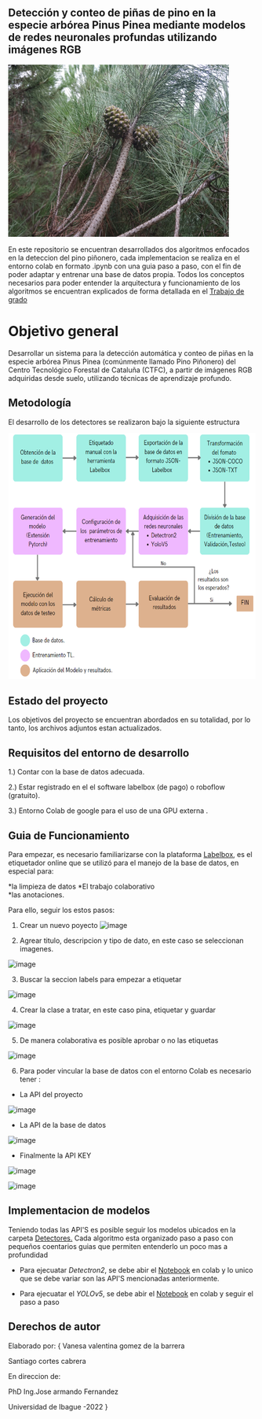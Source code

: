 ## Detección y conteo de piñas de pino en la especie arbórea Pinus Pinea mediante modelos de redes neuronales profundas utilizando imágenes RGB

<img src="/docs/piña.JPG" alt="fruto piña de pino" width="450" height="350" >

En este repositorio se encuentran desarrollados dos algoritmos enfocados en la deteccion del pino piñonero, cada implementacion se realiza en el entorno colab en formato .ipynb con una guia paso a paso, con el fin de poder adaptar y entrenar una base de datos propia.
Todos los conceptos necesarios para poder entender la arquitectura y funcionamiento de los algoritmos se encuentran explicados de forma detallada en el [Trabajo de grado](https://drive.google.com/drive/u/0/folders/1ysNZVxcO8uk-lPrIm44EVUN3KzarIR1B)

# Objetivo general

Desarrollar un sistema para la detección automática y conteo de piñas en la especie arbórea Pinus Pinea (comúnmente llamado Pino Piñonero) del Centro Tecnológico Forestal de Cataluña (CTFC), a partir de imágenes RGB adquiridas desde suelo, utilizando técnicas de aprendizaje profundo.


## Metodología
El desarrollo de los detectores se realizaron bajo la siguiente estructura

<img src="/docs/metodologia.png" alt="Metodologia" width="600" height="500">

## Estado del proyecto

Los objetivos del proyecto se encuentran abordados en su totalidad, por lo tanto, los archivos adjuntos estan actualizados.

## Requisitos del entorno de desarrollo

1.) Contar con la base de datos adecuada.

2.) Estar registrado en el el software labelbox (de pago) o roboflow (gratuito).

3.) Entorno Colab de google para el uso de una GPU externa .

## Guia de Funcionamiento

Para empezar, es necesario familiarizarse con la plataforma [Labelbox](https://labelbox.com/), es el etiquetador online que se utilizó para el manejo de la base de datos, en especial para:

*la limpieza de datos
*El trabajo colaborativo  
*las anotaciones. 

Para ello, seguir los estos pasos:

1. Crear un nuevo poyecto
![image](https://user-images.githubusercontent.com/58084716/186775967-96fb58bb-a49e-4f13-9d99-e1ec6cdfa045.png)

2. Agrear titulo, descripcion y tipo de dato, en este caso se seleccionan imagenes. 

![image](https://user-images.githubusercontent.com/58084716/186776305-4f90a0d2-e738-49d5-a586-a6d82fa7bc45.png)

3. Buscar la seccion labels para empezar a etiquetar

![image](https://user-images.githubusercontent.com/58084716/186776478-4b028a45-a17f-4cc7-acde-9de72d8b4bd3.png)

4. Crear la clase a tratar, en este caso pina, etiquetar y guardar

![image](https://user-images.githubusercontent.com/58084716/186776970-ac354398-2785-4206-8632-28849c1f0156.png)

5. De manera colaborativa es posible aprobar o no las etiquetas

![image](https://user-images.githubusercontent.com/58084716/186777070-2c8236d2-fa41-495f-ad83-4507ba77ca75.png)

6. Para poder vincular la base de datos con el entorno Colab es necesario tener :
 
 * La API del proyecto 
 
![image](https://user-images.githubusercontent.com/58084716/186777353-e523ce28-41e0-4f7c-ab18-600375e09e3d.png)

 * La API de la base de datos
 
![image](https://user-images.githubusercontent.com/58084716/186777443-663abbc5-d2aa-490d-bed2-e5e47cec0ea2.png)

 * Finalmente la API KEY

![image](https://user-images.githubusercontent.com/58084716/186777601-04ef7a27-00af-4896-a246-07ccfcd07e88.png)

![image](https://user-images.githubusercontent.com/58084716/186777763-3695acd3-6516-4be7-bea4-c4b104664afb.png)

## Implementacion de modelos

Teniendo todas las API'S es posible seguir los modelos ubicados en la carpeta [Detectores.](https://github.com/Tesis-deteccion-y-conteo-de-pinas/Detectores-pina-de-pino/tree/main/Detectores) Cada algoritmo esta organizado paso a paso con pequeños coentarios guias que permiten entenderlo un poco mas a profundidad

* Para ejecuatar *Detectron2*, se debe abir el [Notebook](https://github.com/Tesis-deteccion-y-conteo-de-pinas/Detectores-pina-de-pino/blob/main/Detectores/Detectron2.ipynb) en colab y lo unico que se debe variar son las API'S mencionadas anteriormente.

* Para ejecuatar el *YOLOv5*, se debe abir el [Notebook](https://github.com/Tesis-deteccion-y-conteo-de-pinas/Detectores-pina-de-pino/blob/main/Detectores/YOLOv5.ipynb) en colab y seguir el paso a paso 

## Derechos de autor 
Elaborado por:
{
Vanesa valentina gomez de la barrera

Santiago cortes cabrera

En direccion de:

PhD Ing.Jose armando Fernandez

Universidad de Ibague -2022
}







